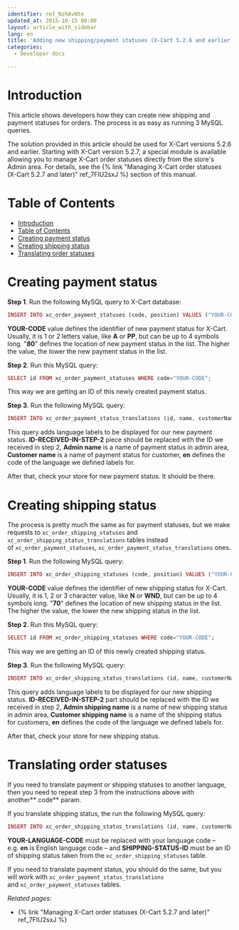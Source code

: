 ```yaml
---
identifier: ref_NzhAvNte
updated_at: 2015-10-15 00:00
layout: article_with_sidebar
lang: en
title: 'Adding new shipping/payment statuses (X-Cart 5.2.6 and earlier)'
categories:
  - Developer docs

---
```


# Introduction

This article shows developers how they can create new shipping and payment statuses for orders. The process is as easy as running 3 MySQL queries.

The solution provided in this article should be used for X-Cart versions 5.2.6 and earlier. Starting with X-Cart version 5.2.7, a special module is available allowing you to manage X-Cart order statuses directly from the store's Admin area. For details, see the {% link "Managing X-Cart order statuses (X-Cart 5.2.7 and later)" ref_7FIU2sxJ %} section of this manual.

# Table of Contents

*   [Introduction](#introduction)
*   [Table of Contents](#table-of-contents)
*   [Creating payment status](#creating-payment-status)
*   [Creating shipping status](#creating-shipping-status)
*   [Translating order statuses](#translating-order-statuses)

# Creating payment status

**Step 1**. Run the following MySQL query to X-Cart database:

```php
INSERT INTO xc_order_payment_statuses (code, position) VALUES ("YOUR-CODE", "80");
```

**YOUR-CODE** value defines the identifier of new payment status for X-Cart. Usually, it is 1 or 2 letters value, like **A** or **PP**, but can be up to 4 symbols long. "**80**" defines the location of new payment status in the list. The higher the value, the lower the new payment status in the list.

**Step 2**. Run this MySQL query:

```php
SELECT id FROM xc_order_payment_statuses WHERE code="YOUR-CODE";
```

This way we are getting an ID of this newly created payment status.

**Step 3**. Run the following MySQL query:

```php
INSERT INTO xc_order_payment_status_translations (id, name, customerName, code) VALUES ("ID-RECEIVED-IN-STEP-2", "Admin name", "Customer name", "en");
```

This query adds language labels to be displayed for our new payment status. **ID-RECEIVED-IN-STEP-2** piece should be replaced with the ID we received in step 2, **Admin name** is a name of payment status in admin area, **Customer name** is a name of payment status for customer, **en** defines the code of the language we defined labels for.

After that, check your store for new payment status. It should be there.

# Creating shipping status

The process is pretty much the same as for payment statuses, but we make requests to `xc_order_shipping_statuses` and `xc_order_shipping_status_translations` tables instead of `xc_order_payment_statuses`, `xc_order_payment_status_translations` ones.

**Step 1**. Run the following MySQL query:

```php
INSERT INTO xc_order_shipping_statuses (code, position) VALUES ("YOUR-CODE", "70");
```

**YOUR-CODE** value defines the identifier of new shipping status for X-Cart. Usually, it is 1, 2 or 3 character value, like **N** or **WND**, but can be up to 4 symbols long. "**70**" defines the location of new shipping status in the list. The higher the value, the lower the new shipping status in the list.

**Step 2**. Run this MySQL query:

```php
SELECT id FROM xc_order_shipping_statuses WHERE code="YOUR-CODE";
```

This way we are getting an ID of this newly created shipping status.

**Step 3**. Run the following MySQL query:

```php
INSERT INTO xc_order_shipping_status_translations (id, name, customerName, code) VALUES ("ID-RECEIVED-IN-STEP-2", "Admin shipping name", "Customer shipping name", "en");
```

This query adds language labels to be displayed for our new shipping status. **ID-RECEIVED-IN-STEP-2** part should be replaced with the ID we received in step 2, **Admin shipping name** is a name of new shipping status in admin area, **Customer shipping name** is a name of the shipping status for customers, **en** defines the code of the language we defined labels for.

After that, check your store for new shipping status.

# Translating order statuses

If you need to translate payment or shipping statuses to another language, then you need to repeat step 3 from the instructions above with another** code** param.

If you translate shipping status, the run the following MySQL query: 

```php
INSERT INTO xc_order_shipping_status_translations (id, name, customerName, code) VALUES ("SHIPPING-STATUS-ID", "Admin shipping name in your language", "Customer shipping name in your language", "YOUR-LANGUAGE-CODE");
```

**YOUR-LANGUAGE-CODE** must be replaced with your language code – e.g. **en** is English language code – and **SHIPPING-STATUS-ID** must be an ID of shipping status taken from the `xc_order_shipping_statuses` table.

If you need to translate payment status, you should do the same, but you will work with `xc_order_payment_status_translations` and `xc_order_payment_statuses` tables.

_Related pages:_

*   {% link "Managing X-Cart order statuses (X-Cart 5.2.7 and later)" ref_7FIU2sxJ %}
